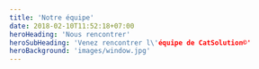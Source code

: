 ```yaml
---
title: 'Notre équipe'
date: 2018-02-10T11:52:18+07:00
heroHeading: 'Nous rencontrer'
heroSubHeading: 'Venez rencontrer l\'équipe de CatSolution©'
heroBackground: 'images/window.jpg'
---
```

